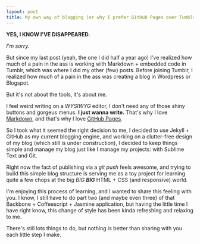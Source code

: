 ```yaml
---
layout: post
title: My own way of blogging (or why I prefer GitHub Pages over Tumblr & Wordpress)
---
```


**YES, I KNOW I'VE DISAPPEARED.**

*I'm sorry.*

But since my last post (yeah, the one I did half a year ago) I've realized how much of a pain in the ass is working with Markdown + embedded code in Tumblr, which was where I did my other (few) posts. Before joining Tumblr, I realized how much of a pain in the ass was creating a blog in Wordpress or Blogspot.

But it's not about the tools, it's about me.

I feel weird writing on a *WYSIWYG* editor, I don't need any of those shiny buttons and gorgeus menus. **I just wanna write.** That's why I love [Markdown](http://daringfireball.net/projects/markdown/), and that's why I love [GitHub Pages](http://pages.github.com/).

So I took what it seemed the right decision to me, I decided to use Jekyll + GitHub as my current blogging engine, and working on a clutter-free design of my blog (which still is under construction), I decided to keep things simple and manage my blog just like I manage my projects: with Sublime Text and Git.

Right now the fact of publishing via a *git push* feels awesome, and trying to build this simple blog structure is serving me as a toy project for learning quite a few chops at the *big* *BIG* ***BIG*** HTML + CSS (and responsive) world.

I'm enjoying this process of learning, and I wanted to share this feeling with you. I know, I still have to do part two (and maybe even three) of that Backbone + Coffeescript + Jasmine application, but having the little time I have right know, this change of style has been kinda refreshing and relaxing to me.

There's still lots things to do, but nothing is better than sharing with you each little step I make.